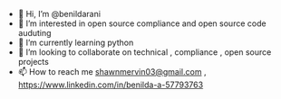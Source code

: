 - 👋 Hi, I’m @benildarani
- 👀 I’m interested in open source compliance and open source code auduting 
- 🌱 I’m currently learning python
- 💞️ I’m looking to collaborate on technical  , compliance , open source projects 
- 📫 How to reach me shawnmervin03@gmail.com , https://www.linkedin.com/in/benilda-a-57793763

<!---
benildarani/benildarani is a ✨ special ✨ repository because its `README.md` (this file) appears on your GitHub profile.
You can click the Preview link to take a look at your changes.
--->
